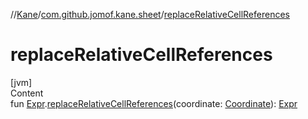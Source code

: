 //[Kane](../index.md)/[com.github.jomof.kane.sheet](index.md)/[replaceRelativeCellReferences](replace-relative-cell-references.md)



# replaceRelativeCellReferences  
[jvm]  
Content  
fun [Expr](../com.github.jomof.kane/-expr/index.md).[replaceRelativeCellReferences](replace-relative-cell-references.md)(coordinate: [Coordinate](../com.github.jomof.kane/-coordinate/index.md)): [Expr](../com.github.jomof.kane/-expr/index.md)  



